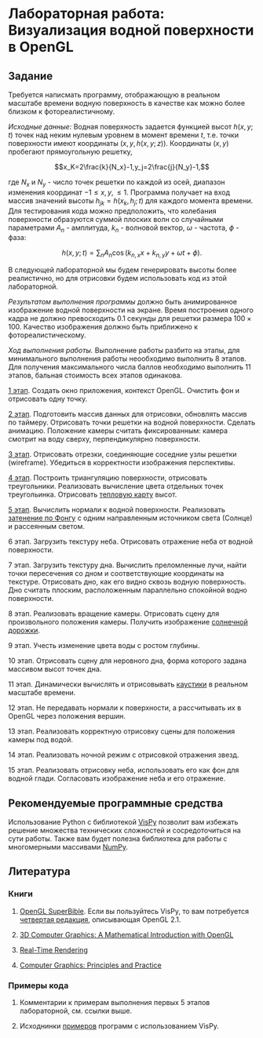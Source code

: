 # Лабораторная работа: Визуализация водной поверхности в OpenGL

## Задание

Требуется написмать программу, отображающую в реальном масштабе времени
водную поверхность в качестве как можно более близком к фотореалистичному.

*Исходные данные:* Водная поверхность задается функцией высот $h(x,y;t)$
точек над неким нулевым уровнем в момент времени $t$,
т.е. точки поверхности имеют координаты $(x,y,h(x,y;z))$.
Координаты $(x,y)$ пробегают прямоугольную решетку,

$$x_K=2\frac{k}{N_x}-1,y_j=2\frac{j}{N_y}-1,$$

где $N_x$ и $N_y$ - число точек решетки по каждой из осей,
диапазон изменения координат $-1\leq x,y,\leq 1$.
Программа получает на вход массив значений высоты
$h_{jk}=h(x_k,h_j;t)$ для каждого момента времени.
Для тестирования кода можно предположить, 
что колебания поверхности образуются суммой плоских
волн со случайными параметрами $A_n$ - амплитуда,
$k_n$ - волновой вектор, $\omega$ - частота, 
$\phi$ - фаза:

$$h(x,y;t)=\sum_n A_n\cos(k_{n,x}x+k_{n,y}y+\omega t+\phi).$$

В следующей лабораторной мы будем генерировать 
высоты более реалистично, но для отрисовки будем
использовать код из этой лабораторной.

*Результатом выполнения программы* должно быть 
анимированное изображение водной поверхности на экране.
Время построения одного кадра не должно превосходить 
0.1 секунды для решетки размера $100\times 100$.
Качество изображения должно быть приближено к 
фотореалистическому.

*Ход выполнения работы.* 
Выполнение работы разбито на этапы, 
для минимального выполнения работы неообходимо выполнить
8 этапов.
Для получения максимального числа баллов необходимо
выполнить 11 этапов, бальная стоимость всех этапов одинакова.

[1 этап](render1.py). 
Создать окно приложения, контекст OpenGL.
Очистить фон и отрисовать одну точку.

[2 этап](render2.py). 
Подготовить массив данных для отрисовки, 
обновлять массив по таймеру.
Отрисовать точки решетки на водной поверхности.
Сделать анимацию.
Положение камеры считать фиксированным: 
камера смотрит на воду сверху, 
перпендикулярно поверхности.

[3 этап](render3.py). 
Отрисовать отрезки, соединяющие соседние 
узлы решетки (wireframe).
Убедиться в корректности изображения перспективы. 

[4 этап](render4.py). Построить триангуляцию поверхности,
отрисовать треугольники. Реализовать вычисление
цвета отдельных точек треугольинка. 
Отрисовать [тепловую карту](https://ru.wikipedia.org/wiki/%D0%A2%D0%B5%D0%BF%D0%BB%D0%BE%D0%B2%D0%B0%D1%8F_%D0%BA%D0%B0%D1%80%D1%82%D0%B0) высот.

[5 этап](render5.py). Вычислить нормали к водной поверхности.
Реализовать [затенение по Фонгу](https://ru.wikipedia.org/wiki/%D0%97%D0%B0%D1%82%D0%B5%D0%BD%D0%B5%D0%BD%D0%B8%D0%B5_%D0%BF%D0%BE_%D0%A4%D0%BE%D0%BD%D0%B3%D1%83) с одним направленным источником света
(Солнце) и рассеянным светом.

6 этап. Загрузить текстуру неба.
Отрисовать отражение неба от водной поверхности.

7 этап. Загрузить текстуру дна.
Вычислить преломленные лучи, найти точки пересечения
со дном и соответствующие координаты на текстуре.
Отрисовать дно, как его видно сквозь водную поверхность.
Дно считать плоским, расположенным параллельно
спокойной водно поверхности.

8 этап. Реализовать вращение камеры.
Отрисовать сцену для произвольного положения камеры.
Получить изображение [солнечной дорожки](https://www.shutterstock.com/video/clip-4867919-stock-footage-sunset-sea.html).

9 этап. Учесть изменение цвета воды с ростом глубины.

10 этап. Отрисовать сцену для неровного дна,
форма которого задана массивом высот точек дна.

11 этап. Динамически вычислять и отрисовывать 
[каустики](https://ru.wikipedia.org/wiki/%D0%9A%D0%B0%D1%83%D1%81%D1%82%D0%B8%D0%BA%D0%B0) 
в реальном масштабе времени.

12 этап. Не передавать нормали к поверхности,
а рассчитывать их в OpenGL через положения вершин.

13 этап. Реализовать корректную отрисовку сцены
для положения камеры под водой.

14 этап. Реализовать ночной режим с отрисовкой
отражения звезд.

15 этап. Реализовать отрисовку неба, использовать его
как фон для водной глади. 
Согласовать изображение неба и его отражение.

## Рекомендуемые программные средства
Использование Python с библиотекой 
[VisPy](http://vispy.org) 
позволит вам избежать решение множества технических
сложностей и сосредоточиться на сути работы.
Также вам будет полезна библиотека для работы
с многомерными массивами 
[NumPy](http://www.numpy.org/).

## Литература

### Книги

1. [OpenGL SuperBible](http://www.openglsuperbible.com/).
Если вы пользуйтесь VisPy, то вам потребуется
[четвертая редакция](https://www.google.ru/search?q=opengl+superbible+4th+edition+pdf), 
описывающая OpenGL 2.1.

1. [3D Computer Graphics: A Mathematical Introduction with OpenGL](https://www.google.ru/search?q=3d+computer+graphics+a+mathematical+introduction+with+opengl+pdf)

1. [Real-Time Rendering](http://www.realtimerendering.com/)

1. [Computer Graphics: Principles and Practice](http://dept.cs.williams.edu/~morgan/cgpp/about.xml)

### Примеры кода

1. Комментарии к примерам выполнения первых 5 этапов лабораторной, 
см. ссылки выше.

1. Исходнинки [примеров](http://vispy.org/gallery.html) 
программ с использованием VisPy.


